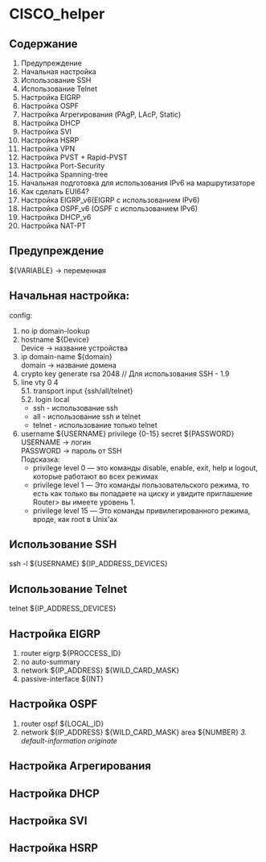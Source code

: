 # CISCO_helper
## Содержание
1. Предупреждение
2. Начальная настройка
3. Использование SSH
4. Использование Telnet
5. Настройка EIGRP
6. Настройка OSPF
7. Настройка Агрегирования (PAgP, LAсP, Static)
8. Настройка DHCP
9. Настройка SVI
10. Настройка HSRP
11. Настройка VPN
12. Настройка PVST + Rapid-PVST
13. Настройка Port-Security
14. Настройка Spanning-tree
15. Начальная подготовка для использования IPv6 на маршрутизаторе
16. Как сделать EUI64?
17. Настройка EIGRP_v6(EIGRP с использованием IPv6)
18. Настройка OSPF_v6 (OSPF с использованием IPv6)
19. Настройка DHCP_v6
20. Настройка NAT-PT
## Предупреждение
${VARIABLE} -> переменная


## Начальная настройка:
config:
  1. no ip domain-lookup
  2. hostname ${Device}
  <br> Device -> название устройства
  4. ip domain-name ${domain}
  <br> domain -> название домена
  6. crypto key generate rsa
      2048 // Для использования SSH - 1.9
  5. line vty 0 4
<br>5.1. transport input {ssh/all/telnet}
<br>5.2. login local
      * ssh - использование ssh
      * all - использование ssh и telnet
      * telnet - использование только telnet
   6. username ${USERNAME} privilege {0-15} secret ${PASSWORD}
   <br> USERNAME -> логин
   <br> PASSWORD -> пароль от SSH
   </br> Подсказка: 
        * privilege level 0 — это команды disable, enable, exit, help и logout, которые работают во всех режимах
        * privilege level 1 — Это команды пользовательского режима, то есть как только вы попадаете на циску и увидите приглашение Router> вы имеете уровень 1.
        * privilege level 15 — Это команды привилегированного режима, вроде, как root в Unix'ах


 ## Использование SSH
 
 ssh -l ${USERNAME} ${IP_ADDRESS_DEVICES}
 
 ## Использование Telnet
 
 telnet ${IP_ADDRESS_DEVICES}
 
 ## Настройка EIGRP
  1. router eigrp ${PROCCESS_ID}
  2. no auto-summary
  3. network ${IP_ADDRESS} ${WILD_CARD_MASK}
  4. passive-interface ${INT}
  ## Настройка OSPF
  1. router ospf ${LOCAL_ID}
  2. network ${IP_ADDRESS} ${WILD_CARD_MASK} area ${NUMBER}
  *3. default-information originate*
  ## Настройка Агрегирования 
  
  ## Настройка DHCP
  
  ## Настройка SVI
  
  ## Настройка HSRP
  
  
